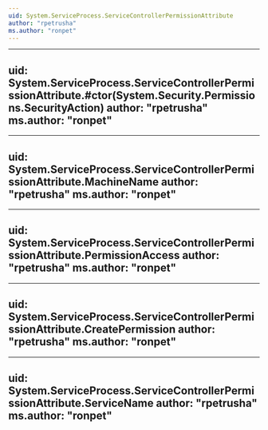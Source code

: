 ```yaml
---
uid: System.ServiceProcess.ServiceControllerPermissionAttribute
author: "rpetrusha"
ms.author: "ronpet"
---
```


---
uid: System.ServiceProcess.ServiceControllerPermissionAttribute.#ctor(System.Security.Permissions.SecurityAction)
author: "rpetrusha"
ms.author: "ronpet"
---

---
uid: System.ServiceProcess.ServiceControllerPermissionAttribute.MachineName
author: "rpetrusha"
ms.author: "ronpet"
---

---
uid: System.ServiceProcess.ServiceControllerPermissionAttribute.PermissionAccess
author: "rpetrusha"
ms.author: "ronpet"
---

---
uid: System.ServiceProcess.ServiceControllerPermissionAttribute.CreatePermission
author: "rpetrusha"
ms.author: "ronpet"
---

---
uid: System.ServiceProcess.ServiceControllerPermissionAttribute.ServiceName
author: "rpetrusha"
ms.author: "ronpet"
---

